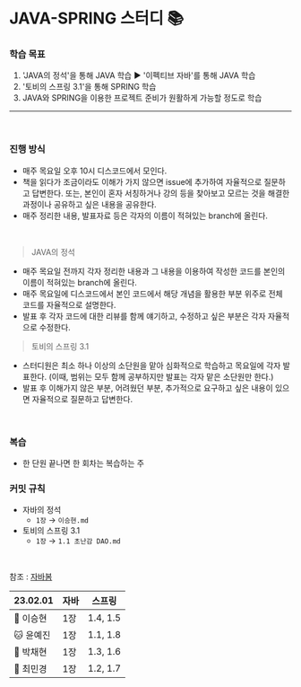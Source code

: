# JAVA-SPRING 스터디 📚

### 학습 목표
1. 'JAVA의 정석'을 통해 JAVA 학습 ▶︎ '이펙티브 자바'를 통해 JAVA 학습
2. '토비의 스프링 3.1'을 통해 SPRING 학습
3. JAVA와 SPRING을 이용한 프로젝트 준비가 원활하게 가능할 정도로 학습

---------------------------------------------------
</br>

### 진행 방식
- 매주 목요일 오후 10시 디스코드에서 모인다.
- 책을 읽다가 조금이라도 이해가 가지 않으면 issue에 추가하여 자율적으로 질문하고 답변한다. 또는, 본인이 혼자 서칭하거나 강의 등을 찾아보고 모르는 것을 해결한 과정이나 공유하고 싶은 내용을 공유한다.
- 매주 정리한 내용, 발표자료 등은 각자의 이름이 적혀있는 branch에 올린다.

</br>

> JAVA의 정석
- 매주 목요일 전까지 각자 정리한 내용과 그 내용을 이용하여 작성한 코드를 본인의 이름이 적혀있는 branch에 올린다.
- 매주 목요일에 디스코드에서 본인 코드에서 해당 개념을 활용한 부분 위주로 전체 코드를 자율적으로 설명한다.
- 발표 후 각자 코드에 대한 리뷰를 함께 얘기하고, 수정하고 싶은 부분은 각자 자율적으로 수정한다.

> 토비의 스프링 3.1
- 스터디원은 최소 하나 이상의 소단원을 맡아 심화적으로 학습하고 목요일에 각자 발표한다. (이때, 범위는 모두 함께 공부하지만 발표는 각자 맡은 소단원만 한다.)
- 발표 후 이해가지 않은 부분, 어려웠던 부분, 추가적으로 요구하고 싶은 내용이 있으면 자율적으로 질문하고 답변한다.

</br>

### 복습
- 한 단원 끝나면 한 회차는 복습하는 주

### 커밋 규칙

- 자바의 정석
    - `1장` → `이승현.md`
- 토비의 스프링 3.1
    - `1장` → `1.1 초난감 DAO.md`

</br>

참조 : [자바봄](https://javabom.tistory.com/70)

| 23.02.01 | 자바 | 스프링 |
| --- | --- | --- |
| 🦊 이승현 | 1장 | 1.4, 1.5 |
| 🐱 윤예진 | 1장 | 1.1, 1.8 |
| 🎀 박채현 | 1장 | 1.3, 1.6 |
| 🍒 최민경 | 1장 | 1.2, 1.7 |

